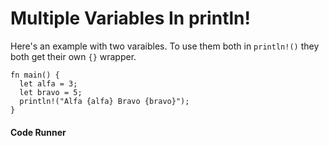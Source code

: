 # Multiple Variables In println!

Here's an example with two varaibles. To
use them both in `println!()` they both
get their own `{}` wrapper.

```rust,noplayground,EXAMPLE1
fn main() {
  let alfa = 3;
  let bravo = 5;
  println!("Alfa {alfa} Bravo {bravo}");
}
```

#### Code Runner

```rust,editable,CODE1

```

